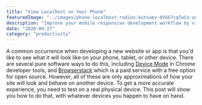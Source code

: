 ```yaml
---
title: "View Localhost on Your Phone"
featuredImage: "../images/phone-localhost-rodion-kutsaev-0VGG7cqTwCo-unsplash.jpg"
description: "Improve your mobile responsive development workflow by viewing localhost directly on your phone or other devices."
date: "2020-09-27"
category: "productivity"
---
```


A common occurrence when developing a new website or app is that you'd like to see what it will look like on your phone, tablet, or other device. There are several pure software ways to do this, including [Device Mode](https://developers.google.com/web/tools/chrome-devtools/device-mode) in Chrome developer tools, and [Browserstack](https://www.browserstack.com/) which is a paid service with a free option for open source. However, all of these are only approximations of how your site will look and behave on another device. To get a more accurate experience, you need to test on a real physical device. This post will show you how to do that, with whatever devices you happen to have on hand.